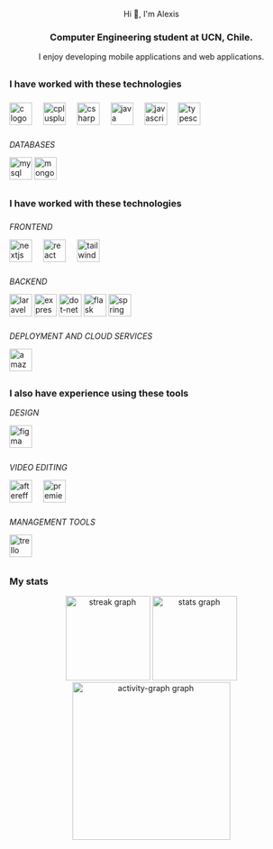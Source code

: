 <p align="center">Hi 👋, I'm Alexis</p>

<h3 align="center">Computer Engineering student at UCN, Chile.</h3>

<p align="center">I enjoy developing mobile applications and web applications.</p>

## 
<h3 align="left">I have worked with these technologies</h3>

###

<div align="left">
  <img src="https://cdn.jsdelivr.net/gh/devicons/devicon/icons/c/c-original.svg" height="40" alt="c logo"  />
  <img width="12" />
  <img src="https://cdn.jsdelivr.net/gh/devicons/devicon/icons/cplusplus/cplusplus-original.svg" height="40" alt="cplusplus logo"  />
  <img width="12" />
  <img src="https://cdn.jsdelivr.net/gh/devicons/devicon/icons/csharp/csharp-original.svg" height="40" alt="csharp logo"  />
  <img width="12" />
  <img src="https://cdn.jsdelivr.net/gh/devicons/devicon/icons/java/java-original.svg" height="40" alt="java logo"  />
  <img width="12" />
  <img src="https://cdn.jsdelivr.net/gh/devicons/devicon/icons/javascript/javascript-plain.svg" height="40" alt="javascript logo"  />
  <img width="12" />
  <img src="https://cdn.jsdelivr.net/gh/devicons/devicon/icons/typescript/typescript-original.svg" height="40" alt="typescript logo"  />

</div>

###

<i align="left">DATABASES</i>

<div  align="left">

  <img src="https://cdn.jsdelivr.net/gh/devicons/devicon/icons/mysql/mysql-original.svg" height="40" alt="mysql logo">
  <img src="https://skillicons.dev/icons?i=mongodb" height="40" alt="mongodb logo"  />
</div>


###

##
<h3 align="left">I have worked with these technologies</h3>

###

<i align="left">FRONTEND</i>
<div align="left">
  <img src="https://cdn.jsdelivr.net/gh/devicons/devicon/icons/nextjs/nextjs-original.svg" height="40" alt="nextjs logo"  />
  <img width="12" />
  <img src="https://cdn.jsdelivr.net/gh/devicons/devicon/icons/react/react-original.svg" height="40" alt="react logo"  />
  <img width="12" />
  <img src="https://cdn.simpleicons.org/tailwindcss/06B6D4" height="40" alt="tailwindcss logo"  />
</div>

###

<i align="left">BACKEND</i>


<div align="left">

  <img src="https://img.shields.io/badge/Laravel-FF2D20?logo=laravel&logoColor=white&style=for-the-badge" height="40" alt="laravel logo"  />
  <img src="https://img.shields.io/badge/Express-000000?logo=express&logoColor=white&style=for-the-badge" height="40" alt="express logo"  />
  <img src="https://img.shields.io/badge/.NET-512BD4?logo=dotnet&logoColor=white&style=for-the-badge" height="40" alt="dot-net logo"  />
  <img src="https://img.shields.io/badge/Flask-000000?logo=flask&logoColor=white&style=for-the-badge" height="40" alt="flask logo"  />
  <img src="https://img.shields.io/badge/Spring-6DB33F?logo=spring&logoColor=black&style=for-the-badge" height="40" alt="spring logo"  />
</div>

###
<i align="left">DEPLOYMENT AND CLOUD SERVICES</i>

<div align="left">
  <img src="https://skillicons.dev/icons?i=aws" height="40" alt="amazonwebservices logo"  />
</div>

###
##
<h3 align="left">I also have experience using these tools</h3>

<i align ="left">DESIGN</i>
<div align="left">
  <img src="https://cdn.jsdelivr.net/gh/devicons/devicon/icons/figma/figma-original.svg" height="40" alt="figma logo"  />
  <img width="12" />
</div>

###

<i align ="left">VIDEO EDITING</i>
<div align="left">
  <img src="https://cdn.jsdelivr.net/gh/devicons/devicon/icons/aftereffects/aftereffects-original.svg" height="40" alt="aftereffects logo"  />
  <img width="12" />
  <img src="https://cdn.jsdelivr.net/gh/devicons/devicon/icons/premierepro/premierepro-plain.svg" height="40" alt="premierepro logo"  />
  <img width="12" />
</div>

###

<i align ="left">MANAGEMENT TOOLS</i>
<div align="left">
  <img src="https://cdn.jsdelivr.net/gh/devicons/devicon/icons/trello/trello-plain.svg" height="40" alt="trello logo"  />
  <img width="12" />
</div>

###

##
<h3 align ="left">My stats</h3>
<div align="center">
  <img src="https://streak-stats.demolab.com?user=PointerLex&locale=en&mode=daily&theme=dark&hide_border=false&border_radius=5" height="150" alt="streak graph"  />
  <img src="https://github-readme-stats.vercel.app/api?username=PointerLex&hide_title=false&hide_rank=false&show_icons=true&include_all_commits=true&count_private=true&disable_animations=false&theme=dark&locale=en&hide_border=false&custom_title=My%20stats" height="150" alt="stats graph"  />
    <img src="https://github-readme-activity-graph.vercel.app/graph?username=PointerLex&radius=16&theme=github-dark&area=true&order=5&custom_title=Contributions&hide_border=true&hide_title=true" height="280" alt="activity-graph graph"  />
</div>

###
